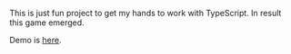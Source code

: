 
This is just fun project to get my hands to work with TypeScript.
In result this game emerged.

Demo is [here](http://megaboich.github.io/game-2048-typescript/).
